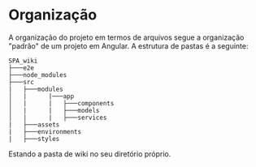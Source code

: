 # Organização
A organização do projeto em termos de arquivos segue a organização "padrão" de um projeto em Angular. A estrutura de pastas é a seguinte:

    SPA_wiki
    ├───e2e
    ├───node_modules
    ├───src
    |   ├───modules
    │   |      |───app
    │   |      |   ├───components
    │   |      |   ├───models
    │   |      |   ├───services
    |   ├───assets
    |   ├───environments
    |   ├───styles


Estando a pasta de wiki no seu diretório próprio.